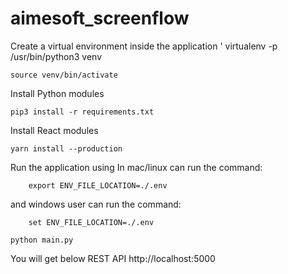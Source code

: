 # aimesoft_screenflow

Create a virtual environment inside the application
   '
    virtualenv -p /usr/bin/python3 venv    

    source venv/bin/activate
Install Python modules
   
    pip3 install -r requirements.txt 
Install React modules
  
    yarn install --production

Run the application using
   In mac/linux can run the command:
        
        export ENV_FILE_LOCATION=./.env
    
   and windows user can run the command:
        
        set ENV_FILE_LOCATION=./.env
        
    python main.py
You will get below REST API
        http://localhost:5000

